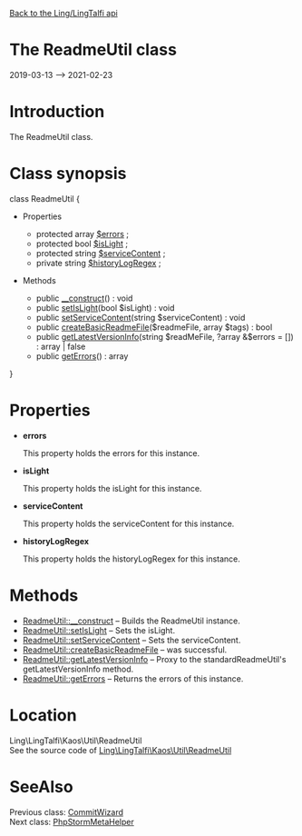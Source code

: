 [Back to the Ling/LingTalfi api](https://github.com/lingtalfi/LingTalfi/blob/master/doc/api/Ling/LingTalfi.md)



The ReadmeUtil class
================
2019-03-13 --> 2021-02-23






Introduction
============

The ReadmeUtil class.



Class synopsis
==============


class <span class="pl-k">ReadmeUtil</span>  {

- Properties
    - protected array [$errors](#property-errors) ;
    - protected bool [$isLight](#property-isLight) ;
    - protected string [$serviceContent](#property-serviceContent) ;
    - private string [$historyLogRegex](#property-historyLogRegex) ;

- Methods
    - public [__construct](https://github.com/lingtalfi/LingTalfi/blob/master/doc/api/Ling/LingTalfi/Kaos/Util/ReadmeUtil/__construct.md)() : void
    - public [setIsLight](https://github.com/lingtalfi/LingTalfi/blob/master/doc/api/Ling/LingTalfi/Kaos/Util/ReadmeUtil/setIsLight.md)(bool $isLight) : void
    - public [setServiceContent](https://github.com/lingtalfi/LingTalfi/blob/master/doc/api/Ling/LingTalfi/Kaos/Util/ReadmeUtil/setServiceContent.md)(string $serviceContent) : void
    - public [createBasicReadmeFile](https://github.com/lingtalfi/LingTalfi/blob/master/doc/api/Ling/LingTalfi/Kaos/Util/ReadmeUtil/createBasicReadmeFile.md)($readmeFile, array $tags) : bool
    - public [getLatestVersionInfo](https://github.com/lingtalfi/LingTalfi/blob/master/doc/api/Ling/LingTalfi/Kaos/Util/ReadmeUtil/getLatestVersionInfo.md)(string $readMeFile, ?array &$errors = []) : array | false
    - public [getErrors](https://github.com/lingtalfi/LingTalfi/blob/master/doc/api/Ling/LingTalfi/Kaos/Util/ReadmeUtil/getErrors.md)() : array

}




Properties
=============

- <span id="property-errors"><b>errors</b></span>

    This property holds the errors for this instance.
    
    

- <span id="property-isLight"><b>isLight</b></span>

    This property holds the isLight for this instance.
    
    

- <span id="property-serviceContent"><b>serviceContent</b></span>

    This property holds the serviceContent for this instance.
    
    

- <span id="property-historyLogRegex"><b>historyLogRegex</b></span>

    This property holds the historyLogRegex for this instance.
    
    



Methods
==============

- [ReadmeUtil::__construct](https://github.com/lingtalfi/LingTalfi/blob/master/doc/api/Ling/LingTalfi/Kaos/Util/ReadmeUtil/__construct.md) &ndash; Builds the ReadmeUtil instance.
- [ReadmeUtil::setIsLight](https://github.com/lingtalfi/LingTalfi/blob/master/doc/api/Ling/LingTalfi/Kaos/Util/ReadmeUtil/setIsLight.md) &ndash; Sets the isLight.
- [ReadmeUtil::setServiceContent](https://github.com/lingtalfi/LingTalfi/blob/master/doc/api/Ling/LingTalfi/Kaos/Util/ReadmeUtil/setServiceContent.md) &ndash; Sets the serviceContent.
- [ReadmeUtil::createBasicReadmeFile](https://github.com/lingtalfi/LingTalfi/blob/master/doc/api/Ling/LingTalfi/Kaos/Util/ReadmeUtil/createBasicReadmeFile.md) &ndash; was successful.
- [ReadmeUtil::getLatestVersionInfo](https://github.com/lingtalfi/LingTalfi/blob/master/doc/api/Ling/LingTalfi/Kaos/Util/ReadmeUtil/getLatestVersionInfo.md) &ndash; Proxy to the standardReadmeUtil's getLatestVersionInfo method.
- [ReadmeUtil::getErrors](https://github.com/lingtalfi/LingTalfi/blob/master/doc/api/Ling/LingTalfi/Kaos/Util/ReadmeUtil/getErrors.md) &ndash; Returns the errors of this instance.





Location
=============
Ling\LingTalfi\Kaos\Util\ReadmeUtil<br>
See the source code of [Ling\LingTalfi\Kaos\Util\ReadmeUtil](https://github.com/lingtalfi/LingTalfi/blob/master/Kaos/Util/ReadmeUtil.php)



SeeAlso
==============
Previous class: [CommitWizard](https://github.com/lingtalfi/LingTalfi/blob/master/doc/api/Ling/LingTalfi/Kaos/Util/CommitWizard.md)<br>Next class: [PhpStormMetaHelper](https://github.com/lingtalfi/LingTalfi/blob/master/doc/api/Ling/LingTalfi/PhpStormMeta/PhpStormMetaHelper.md)<br>
